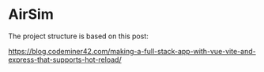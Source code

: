 # AirSim

The project structure is based on this post:

https://blog.codeminer42.com/making-a-full-stack-app-with-vue-vite-and-express-that-supports-hot-reload/

